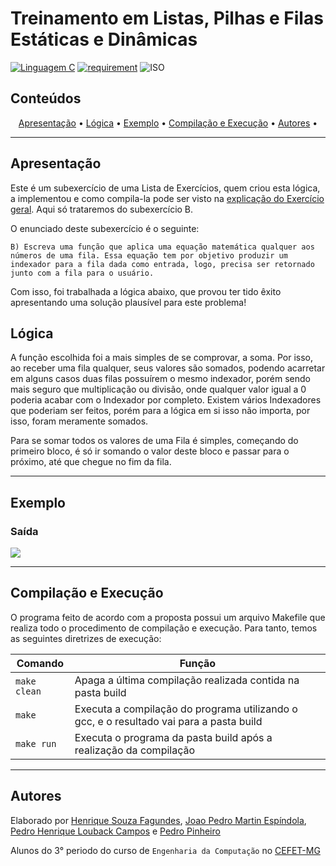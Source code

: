 # Treinamento em Listas, Pilhas e Filas Estáticas e Dinâmicas

[![Linguagem C](https://img.shields.io/badge/Linguagem-C-green.svg)](https://devdocs.io/c/)
[![requirement](https://img.shields.io/badge/IDE-Visual%20Studio%20Code-informational)](https://code.visualstudio.com/docs/?dv=linux64_deb)
![ISO](https://img.shields.io/badge/ISO-Linux-blueviolet)

## Conteúdos

<p align="center">
 <a href="#apresentação">Apresentação</a> •
 <a href="#lógica">Lógica</a> • 
 <a href="#exemplo">Exemplo</a> • 
 <a href="#compilação-e-execução">Compilação e Execução</a> • 
 <a href="#autores">Autores</a> • 
</p>

---

## Apresentação

Este é um subexercício de uma Lista de Exercícios, quem criou esta lógica, a implementou e como compila-la pode ser visto na [explicação do Exercício geral](/readme.md). Aqui só trataremos do subexercício B. 

O enunciado deste subexercício é o seguinte:

    B) Escreva uma função que aplica uma equação matemática qualquer aos números de uma fila. Essa equação tem por objetivo produzir um indexador para a fila dada como entrada, logo, precisa ser retornado junto com a fila para o usuário.

Com isso, foi trabalhada a lógica abaixo, que provou ter tido êxito apresentando uma solução plausível para este problema!

## Lógica

A função escolhida foi a mais simples de se comprovar, a soma. Por isso, ao receber uma fila qualquer, seus valores são somados, podendo acarretar em alguns casos duas filas possuírem o mesmo indexador, porém sendo mais seguro que multiplicação ou divisão, onde qualquer valor igual a 0 poderia acabar com o Indexador por completo. Existem vários Indexadores que poderiam ser feitos, porém para a lógica em si isso não importa, por isso, foram meramente somados.

Para se somar todos os valores de uma Fila é simples, começando do primeiro bloco, é só ir somando o valor deste bloco e passar para o próximo, até que chegue no fim da fila.

---

## Exemplo

### Saída

<img src="imgs/SaidaLetraB.png"/>

---

## Compilação e Execução

O programa feito de acordo com a proposta possui um arquivo Makefile que realiza todo o procedimento de compilação e execução. Para tanto, temos as seguintes diretrizes de execução:


| Comando                |  Função                                                                                           |                     
| -----------------------| ------------------------------------------------------------------------------------------------- |
|  `make clean`          | Apaga a última compilação realizada contida na pasta build                                        |
|  `make`                | Executa a compilação do programa utilizando o gcc, e o resultado vai para a pasta build           |
|  `make run`            | Executa o programa da pasta build após a realização da compilação             


---

## Autores

Elaborado por [Henrique Souza Fagundes](https://github.com/ohenriquesouza), [Joao Pedro Martin Espíndola](https://github.com/JoaoMEspindola?tab=repositories), [Pedro Henrique Louback Campos](https://github.com/PedroLouback) e [Pedro Pinheiro](https://github.com/ppinheirosiqueira) 

Alunos do 3° periodo do curso de `Engenharia da Computação` no [CEFET-MG](https://www.cefetmg.br)
